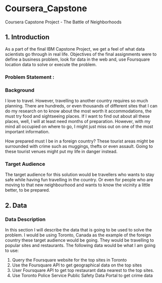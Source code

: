 # Coursera_Capstone
Coursera Capstone Project - The Battle of Neighborhoods
## 1. Introduction
As a part of the final IBM Capstone Project, we get a feel of what data scientists go through in real life. Objectives of the final assignments were to define a business problem, look for data in the web and, use Foursquare location data to solve or execute the problem.
### Problem Statement : 
### Background
I love to travel. However, travelling to another country requires so much planning. There are hundreds, or even thousands of different sites that I can do my research on to know about the most worth it accommodations, the must try food and sightseeing places. If I want to find out about all these places, well, I will at least need months of preparation. However, with my mind all occupied on where to go, I might just miss out on one of the most important information. 

How prepared must I be in a foreign country? These tourist areas might be surrounded with crime such as muggings, thefts or even assault. Going to these tourist venues might put my life in danger instead.
### Target Audience
The target audience for this solution would be travellers who wants to stay safe while having fun travelling in the country. Or even for people who are moving to that new neighbourhood and wants to know the vicinity a little better, to be prepared. 
## 2. Data 
### Data Description
In this section I will describe the data that is going to be used to solve the problem. I would be using Toronto, Canada as the example of the foreign country these target audience would be going. They would be travelling to popular sites and restaurants.
The following data would be what I am going to use:
1.	Query the Foursquare website for the top sites in Toronto
2.	Use the Foursquare API to get geographical data on the top sites
3.	User Foursquare API to get top restaurant data nearest to the top sites.
4.	Use Toronto Police Service Public Safety Data Portal to get crime data
